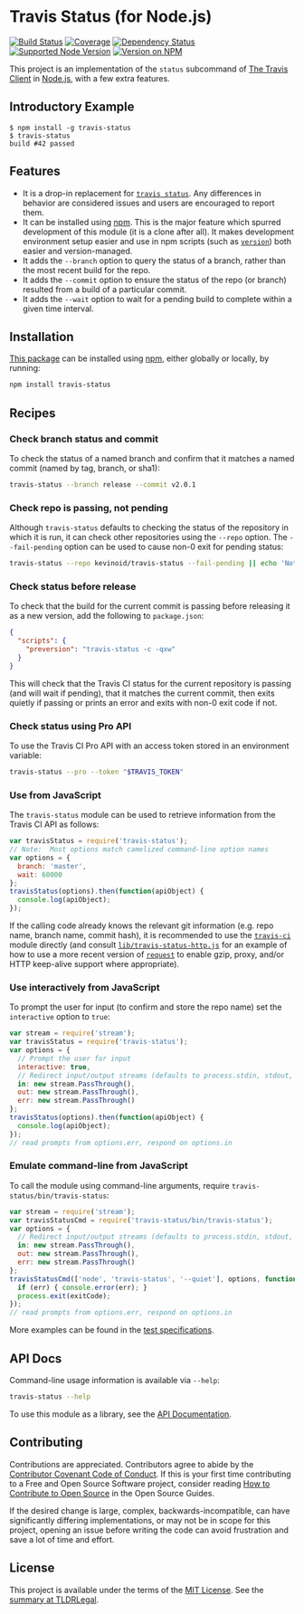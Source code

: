Travis Status (for Node.js)
===========================

[![Build Status](https://img.shields.io/github/workflow/status/kevinoid/travis-status/Node.js%20CI/main.svg?style=flat&label=build)](https://github.com/kevinoid/travis-status/actions?query=branch%3Amain)
[![Coverage](https://img.shields.io/codecov/c/github/kevinoid/travis-status.svg?style=flat)](https://codecov.io/github/kevinoid/travis-status?branch=main)
[![Dependency Status](https://img.shields.io/david/kevinoid/travis-status.svg?style=flat)](https://david-dm.org/kevinoid/travis-status)
[![Supported Node Version](https://img.shields.io/node/v/travis-status.svg?style=flat)](https://www.npmjs.com/package/travis-status)
[![Version on NPM](https://img.shields.io/npm/v/travis-status.svg?style=flat)](https://www.npmjs.com/package/travis-status)

This project is an implementation of the `status` subcommand of [The Travis
Client](https://github.com/travis-ci/travis.rb) in
[Node.js](https://nodejs.org/), with a few extra features.

## Introductory Example

    $ npm install -g travis-status
    $ travis-status
    build #42 passed

## Features

* It is a drop-in replacement for [`travis
  status`](https://github.com/travis-ci/travis.rb#status).  Any differences in
  behavior are considered issues and users are encouraged to report them.
* It can be installed using [npm](https://www.npmjs.com/).  This is the major
  feature which spurred development of this module (it is a clone after all).
  It makes development environment setup easier and use in npm scripts (such
  as [`version`](https://docs.npmjs.com/cli/version)) both easier and
  version-managed.
* It adds the `--branch` option to query the status of a branch, rather than
  the most recent build for the repo.
* It adds the `--commit` option to ensure the status of the repo (or branch)
  resulted from a build of a particular commit.
* It adds the `--wait` option to wait for a pending build to complete within a
  given time interval.

## Installation

[This package](https://www.npmjs.com/package/travis-status) can be
installed using [npm](https://www.npmjs.com/), either globally or locally, by
running:

```sh
npm install travis-status
```

## Recipes

### Check branch status and commit

To check the status of a named branch and confirm that it matches a named
commit (named by tag, branch, or sha1):

```sh
travis-status --branch release --commit v2.0.1
```

### Check repo is passing, not pending

Although `travis-status` defaults to checking the status of the repository in
which it is run, it can check other repositories using the `--repo` option.
The `--fail-pending` option can be used to cause non-0 exit for pending
status:

```sh
travis-status --repo kevinoid/travis-status --fail-pending || echo 'Not yet passing'
```

### Check status before release

To check that the build for the current commit is passing before releasing it
as a new version, add the following to `package.json`:

```json
{
  "scripts": {
    "preversion": "travis-status -c -qxw"
  }
}
```

This will check that the Travis CI status for the current repository is
passing (and will wait if pending), that it matches the current commit, then
exits quietly if passing or prints an error and exits with non-0 exit code if
not.

### Check status using Pro API

To use the Travis CI Pro API with an access token stored in an environment
variable:

```sh
travis-status --pro --token "$TRAVIS_TOKEN"
```

### Use from JavaScript

The `travis-status` module can be used to retrieve information from the Travis
CI API as follows:

```js
var travisStatus = require('travis-status');
// Note:  Most options match camelized command-line option names
var options = {
  branch: 'master',
  wait: 60000
};
travisStatus(options).then(function(apiObject) {
  console.log(apiObject);
});
```

If the calling code already knows the relevant git information (e.g. repo
name, branch name, commit hash), it is recommended to use the
[`travis-ci`](https://github.com/pwmckenna/node-travis-ci) module directly
(and consult [`lib/travis-status-http.js`](lib/travis-status-http.js) for an
example of how to use a more recent version of
[`request`](https://github.com/request/request) to enable gzip, proxy, and/or
HTTP keep-alive support where appropriate).

### Use interactively from JavaScript

To prompt the user for input (to confirm and store the repo name) set the
`interactive` option to `true`:

```js
var stream = require('stream');
var travisStatus = require('travis-status');
var options = {
  // Prompt the user for input
  interactive: true,
  // Redirect input/output streams (defaults to process.stdin, stdout, stderr)
  in: new stream.PassThrough(),
  out: new stream.PassThrough(),
  err: new stream.PassThrough()
};
travisStatus(options).then(function(apiObject) {
  console.log(apiObject);
});
// read prompts from options.err, respond on options.in
```

### Emulate command-line from JavaScript

To call the module using command-line arguments, require
`travis-status/bin/travis-status`:

```js
var stream = require('stream');
var travisStatusCmd = require('travis-status/bin/travis-status');
var options = {
  // Redirect input/output streams (defaults to process.stdin, stdout, stderr)
  in: new stream.PassThrough(),
  out: new stream.PassThrough(),
  err: new stream.PassThrough()
};
travisStatusCmd(['node', 'travis-status', '--quiet'], options, function(err, exitCode) {
  if (err) { console.error(err); }
  process.exit(exitCode);
});
// read prompts from options.err, respond on options.in
```

More examples can be found in the [test
specifications](https://kevinoid.github.io/travis-status/spec).

## API Docs

Command-line usage information is available via `--help`:

```sh
travis-status --help
```

To use this module as a library, see the [API
Documentation](https://kevinoid.github.io/travis-status/api).

## Contributing

Contributions are appreciated.  Contributors agree to abide by the [Contributor
Covenant Code of
Conduct](https://www.contributor-covenant.org/version/1/4/code-of-conduct.html).
If this is your first time contributing to a Free and Open Source Software
project, consider reading [How to Contribute to Open
Source](https://opensource.guide/how-to-contribute/)
in the Open Source Guides.

If the desired change is large, complex, backwards-incompatible, can have
significantly differing implementations, or may not be in scope for this
project, opening an issue before writing the code can avoid frustration and
save a lot of time and effort.

## License

This project is available under the terms of the [MIT License](LICENSE.txt).
See the [summary at TLDRLegal](https://tldrlegal.com/license/mit-license).
